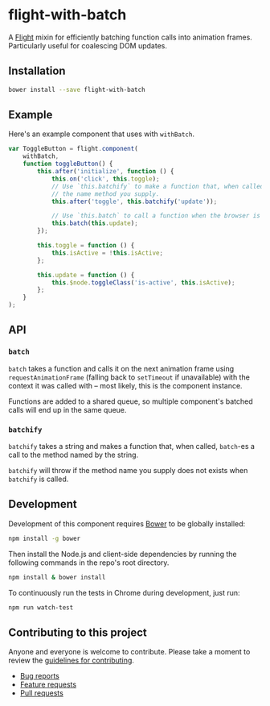 # flight-with-batch

A [Flight](https://github.com/flightjs/flight) mixin for efficiently batching function calls into animation frames. Particularly useful for coalescing DOM updates.

## Installation

```bash
bower install --save flight-with-batch
```

## Example

Here's an example component that uses with `withBatch`.

```js
var ToggleButton = flight.component(
    withBatch,
    function toggleButton() {
        this.after('initialize', function () {
            this.on('click', this.toggle);
            // Use `this.batchify` to make a function that, when called, will batch a call to
            // the name method you supply.
            this.after('toggle', this.batchify('update'));

            // Use `this.batch` to call a function when the browser is ready
            this.batch(this.update);
        });

        this.toggle = function () {
            this.isActive = !this.isActive;
        };

        this.update = function () {
            this.$node.toggleClass('is-active', this.isActive);
        };
    }
);
```

## API

### `batch`

`batch` takes a function and calls it on the next animation frame using `requestAnimationFrame` (falling back to `setTimeout` if unavailable) with the context it was called with – most likely, this is the component instance.

Functions are added to a shared queue, so multiple component's batched calls will end up in the same queue.

### `batchify`

`batchify` takes a string and makes a function that, when called, `batch`-es a call to the method named by the string.

`batchify` will throw if the method name you supply does not exists when `batchify` is called.

## Development

Development of this component requires [Bower](http://bower.io) to be globally
installed:

```bash
npm install -g bower
```

Then install the Node.js and client-side dependencies by running the following
commands in the repo's root directory.

```bash
npm install & bower install
```

To continuously run the tests in Chrome during development, just run:

```bash
npm run watch-test
```

## Contributing to this project

Anyone and everyone is welcome to contribute. Please take a moment to
review the [guidelines for contributing](CONTRIBUTING.md).

* [Bug reports](CONTRIBUTING.md#bugs)
* [Feature requests](CONTRIBUTING.md#features)
* [Pull requests](CONTRIBUTING.md#pull-requests)

